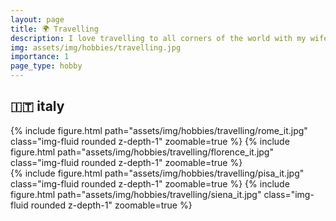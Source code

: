 ```yaml
---
layout: page
title: 🌍 Travelling
description: I love travelling to all corners of the world with my wife.
img: assets/img/hobbies/travelling.jpg
importance: 1
page_type: hobby
---
```


<h2 class="category">🇮🇹 italy</h2>
<div class="row mt-3">
    <div class="col-sm mt-3 mt-md-0">
        {% include figure.html path="assets/img/hobbies/travelling/rome_it.jpg" class="img-fluid rounded z-depth-1" zoomable=true %}
        {% include figure.html path="assets/img/hobbies/travelling/florence_it.jpg" class="img-fluid rounded z-depth-1" zoomable=true %}
    </div>
    <div class="col-sm mt-3 mt-md-0">
        {% include figure.html path="assets/img/hobbies/travelling/pisa_it.jpg" class="img-fluid rounded z-depth-1" zoomable=true %}
        {% include figure.html path="assets/img/hobbies/travelling/siena_it.jpg" class="img-fluid rounded z-depth-1" zoomable=true %}
    </div>
</div>
